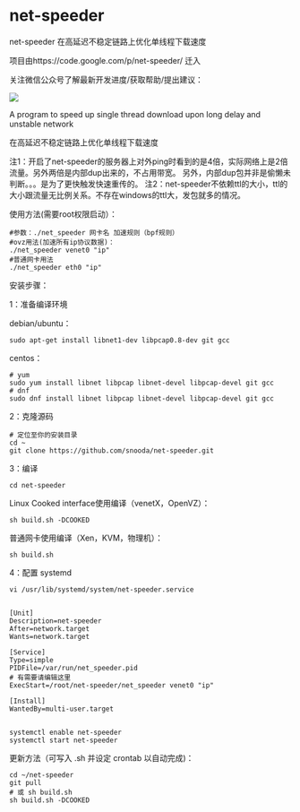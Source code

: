 # net-speeder
net-speeder 在高延迟不稳定链路上优化单线程下载速度 

项目由https://code.google.com/p/net-speeder/  迁入


关注微信公众号了解最新开发进度/获取帮助/提出建议：

<img src="http://www.snooda.com/images/qrcode.jpg" />


A program to speed up single thread download upon long delay and unstable network

在高延迟不稳定链路上优化单线程下载速度

注1：开启了net-speeder的服务器上对外ping时看到的是4倍，实际网络上是2倍流量。另外两倍是内部dup出来的，不占用带宽。
另外，内部dup包并非是偷懒未判断。。。是为了更快触发快速重传的。
注2：net-speeder不依赖ttl的大小，ttl的大小跟流量无比例关系。不存在windows的ttl大，发包就多的情况。

使用方法(需要root权限启动）：

    #参数：./net_speeder 网卡名 加速规则（bpf规则）
    #ovz用法(加速所有ip协议数据)： 
    ./net_speeder venet0 "ip"
    #普通网卡用法
    ./net_speeder eth0 "ip"

安装步骤：

1：准备编译环境

debian/ubuntu：

    sudo apt-get install libnet1-dev libpcap0.8-dev git gcc
    
centos： 

    # yum
    sudo yum install libnet libpcap libnet-devel libpcap-devel git gcc
    # dnf
    sudo dnf install libnet libpcap libnet-devel libpcap-devel git gcc
    
2：克隆源码

    # 定位至你的安装目录
    cd ~
    git clone https://github.com/snooda/net-speeder.git

3：编译
    
    cd net-speeder 
    
Linux Cooked interface使用编译（venetX，OpenVZ）：

    sh build.sh -DCOOKED

普通网卡使用编译（Xen，KVM，物理机）：

    sh build.sh
    
4：配置 systemd

    vi /usr/lib/systemd/system/net-speeder.service
  
  
    [Unit]
    Description=net-speeder
    After=network.target
    Wants=network.target

    [Service]
    Type=simple
    PIDFile=/var/run/net_speeder.pid
    # 有需要请编辑这里
    ExecStart=/root/net-speeder/net_speeder venet0 "ip"

    [Install]
    WantedBy=multi-user.target


    systemctl enable net-speeder
    systemctl start net-speeder
    
    
更新方法（可写入 .sh 并设定 crontab 以自动完成)：

    cd ~/net-speeder
    git pull
    # 或 sh build.sh
    sh build.sh -DCOOKED 
